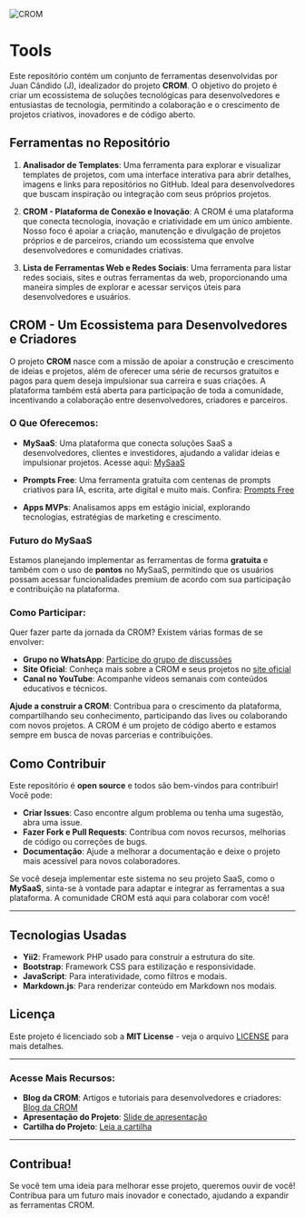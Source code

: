 
![CROM](https://crom.live/wp-content/uploads/2024/11/download-2.png)

# Tools

Este repositório contém um conjunto de ferramentas desenvolvidas por Juan Cândido (J), idealizador do projeto **CROM**. O objetivo do projeto é criar um ecossistema de soluções tecnológicas para desenvolvedores e entusiastas de tecnologia, permitindo a colaboração e o crescimento de projetos criativos, inovadores e de código aberto.

## Ferramentas no Repositório

1. **Analisador de Templates**: Uma ferramenta para explorar e visualizar templates de projetos, com uma interface interativa para abrir detalhes, imagens e links para repositórios no GitHub. Ideal para desenvolvedores que buscam inspiração ou integração com seus próprios projetos.

2. **CROM - Plataforma de Conexão e Inovação**: A CROM é uma plataforma que conecta tecnologia, inovação e criatividade em um único ambiente. Nosso foco é apoiar a criação, manutenção e divulgação de projetos próprios e de parceiros, criando um ecossistema que envolve desenvolvedores e comunidades criativas.

3. **Lista de Ferramentas Web e Redes Sociais**: Uma ferramenta para listar redes sociais, sites e outras ferramentas da web, proporcionando uma maneira simples de explorar e acessar serviços úteis para desenvolvedores e usuários.

## CROM - Um Ecossistema para Desenvolvedores e Criadores

O projeto **CROM** nasce com a missão de apoiar a construção e crescimento de ideias e projetos, além de oferecer uma série de recursos gratuitos e pagos para quem deseja impulsionar sua carreira e suas criações. A plataforma também está aberta para participação de toda a comunidade, incentivando a colaboração entre desenvolvedores, criadores e parceiros.

### O Que Oferecemos:

- **MySaaS**: Uma plataforma que conecta soluções SaaS a desenvolvedores, clientes e investidores, ajudando a validar ideias e impulsionar projetos. Acesse aqui: [MySaaS](https://mysaas.crom.live)
  
- **Prompts Free**: Uma ferramenta gratuita com centenas de prompts criativos para IA, escrita, arte digital e muito mais. Confira: [Prompts Free](https://prompts.crom.live/)
  
- **Apps MVPs**: Analisamos apps em estágio inicial, explorando tecnologias, estratégias de marketing e crescimento.

### Futuro do MySaaS

Estamos planejando implementar as ferramentas de forma **gratuita** e também com o uso de **pontos** no MySaaS, permitindo que os usuários possam acessar funcionalidades premium de acordo com sua participação e contribuição na plataforma.

### Como Participar:

Quer fazer parte da jornada da CROM? Existem várias formas de se envolver:
- **Grupo no WhatsApp**: [Participe do grupo de discussões](https://chat.whatsapp.com/BczBBFD4rD4GT3i8hM2qeG)
- **Site Oficial**: Conheça mais sobre a CROM e seus projetos no [site oficial](https://crom.live)
- **Canal no YouTube**: Acompanhe vídeos semanais com conteúdos educativos e técnicos.

**Ajude a construir a CROM**: Contribua para o crescimento da plataforma, compartilhando seu conhecimento, participando das lives ou colaborando com novos projetos. A CROM é um projeto de código aberto e estamos sempre em busca de novas parcerias e contribuições.

## Como Contribuir

Este repositório é **open source** e todos são bem-vindos para contribuir! Você pode:

- **Criar Issues**: Caso encontre algum problema ou tenha uma sugestão, abra uma issue.
- **Fazer Fork e Pull Requests**: Contribua com novos recursos, melhorias de código ou correções de bugs.
- **Documentação**: Ajude a melhorar a documentação e deixe o projeto mais acessível para novos colaboradores.

Se você deseja implementar este sistema no seu projeto SaaS, como o **MySaaS**, sinta-se à vontade para adaptar e integrar as ferramentas a sua plataforma. A comunidade CROM está aqui para colaborar com você!

---

## Tecnologias Usadas

- **Yii2**: Framework PHP usado para construir a estrutura do site.
- **Bootstrap**: Framework CSS para estilização e responsividade.
- **JavaScript**: Para interatividade, como filtros e modais.
- **Markdown.js**: Para renderizar conteúdo em Markdown nos modais.

## Licença

Este projeto é licenciado sob a **MIT License** - veja o arquivo [LICENSE](LICENSE) para mais detalhes.

---

### Acesse Mais Recursos:

- **Blog da CROM**: Artigos e tutoriais para desenvolvedores e criadores: [Blog da CROM](https://crom.live/blog)
- **Apresentação do Projeto**: [Slide de apresentação](https://drive.google.com/file/d/1LFR0PvSsf-ECT96jK950LeieNRHfdVmY/view?usp=sharing)
- **Cartilha do Projeto**: [Leia a cartilha](https://drive.google.com/file/d/1H0mNZVxrWIC8aEy1kR8gXH7fjFDyudi4/view?usp=sharing)

---

## Contribua!

Se você tem uma ideia para melhorar esse projeto, queremos ouvir de você! Contribua para um futuro mais inovador e conectado, ajudando a expandir as ferramentas CROM.
